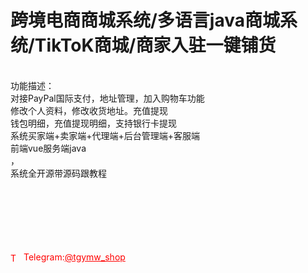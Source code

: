 # 跨境电商商城系统/多语言java商城系统/TikToK商城/商家入驻一键铺货

<br>功能描述：<br>对接PayPal国际支付，地址管理，加入购物车功能<br>修改个人资料，修改收货地址。充值提现<br>钱包明细，充值提现明细，支持银行卡提现<br>系统买家端+卖家端+代理端+后台管理端+客服端<br>前端vue服务端java<br>，<br>系统全开源带源码跟教程<br><br><br><br><br><br><br>




<p style="color: red;"><img src="https://cdn-icons-png.flaticon.com/512/2111/2111646.png" alt="Telegram Icon" style="width: 16px; vertical-align: middle; margin-right: 5px;">Telegram:<a href="https://t.me/tgymw_shop" style="color: red;">@tgymw_shop</a></p>
